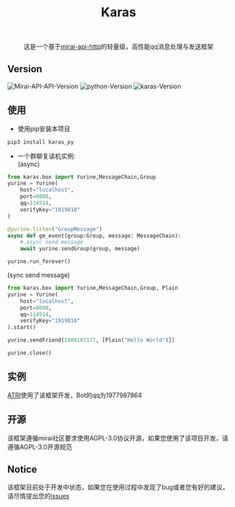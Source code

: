 <div align="center">
    <h1>Karas</h1><br>
<p>这是一个基于<a href="https://github.com/project-mirai/mirai-api-http">mirai-api-http</a>的轻量级，高性能qq消息处理与发送框架  </p>
</div>

##  Version  
![Mirai-API-API-Version](https://img.shields.io/badge/mirai--http--api-2.5.0-brightgreen.svg?style=plastic)
![python-Version](https://img.shields.io/badge/python->=3.7-brightgreen.svg?style=plastic)
![karas-Version](https://img.shields.io/badge/karas-0.2.1-brightgreen.svg?style=plastic)    
## 使用  
- 使用pip安装本项目  
```shell script
pip3 install karas_py
```  
- 一个群聊复读机实例:  
(async)
```python
from karas.box import Yurine,MessageChain,Group
yurine = Yurine(
    host="localhost",
    port=8080,
    qq=114514,
    verifyKey="1919810"
)

@yurine.listen("GroupMessage")
async def gm_event(group:Group, message: MessageChain):
    # async send message
    await yurine.sendGroup(group, message)

yurine.run_forever()
```  
(sync send message)
```python
from karas.box import Yurine,MessageChain,Group, Plain
yurine = Yurine(
    host="localhost",
    port=8080,
    qq=114514,
    verifyKey="1919810"
).start()

yurine.sendFriend(1808107177, [Plain("Hello World")])

yurine.close()
```

## 实例
[ATRI](https://github.com/ShiroDoMain/ATRI-qqbot)使用了该框架开发，Bot的qq为1977987864  

## 开源
该框架遵循mirai社区要求使用AGPL-3.0协议开源，如果您使用了该项目开发，请遵循AGPL-3.0开源规范  

## Notice  
该框架目前处于开发中状态，如果您在使用过程中发现了bug或者您有好的建议，请尽情提出您的[issues](https://github.com/ShiroDoMain/Karas/issues/new)